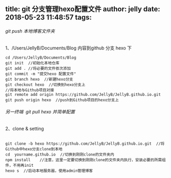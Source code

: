 title: git 分支管理hexo配置文件
author: jelly
date: 2018-05-23 11:48:57
tags:
---
###### git push 本地博客文件夹 
1、/Users/JellyB/Documents/Blog 内容到github 分支 hexo 下


``` git bash
cd /Users/JellyB/Documents/Blog
git init  //初始化本地仓库
git add . //将必要的文件依次添加
git commit -m "提交hexo 配置文件"
git branch hexo  //新建hexo分支
git checkout hexo  //切换到hexo分支上
//将本地与Github项目对接
git remote add origin https://github.com/JellyB/JellyB.github.io.git  
git push origin hexo  //push到Github项目的hexo分支上

```

###### 另一终端  git pull hexo 并简单配置

2、clone & setting

```` git bash

git clone -b hexo https://github.com/JellyB/JellyB.github.io.git  //将Github中hexo分支clone到本地
cd  yourname.github.io  //切换到刚刚clone的文件夹内
npm install    //注意，这里一定要切换到刚刚clone的文件夹内执行，安装必要的所需组件，不用再init
hexo s  //启动本地服务器，使用admin管理博客

````